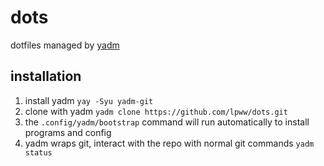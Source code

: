 # dots
dotfiles managed by [yadm](https://yadm.io/docs/getting_started)

## installation

1. install yadm `yay -Syu yadm-git`
2. clone with yadm `yadm clone https://github.com/lpww/dots.git`
3. the `.config/yadm/bootstrap` command will run automatically to install programs and config
4. yadm wraps git, interact with the repo with normal git commands `yadm status`
